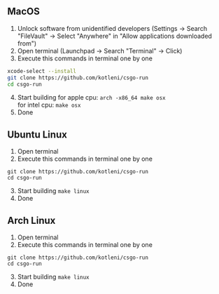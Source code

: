 ## MacOS
1. Unlock software from unidentified developers (Settings -> Search "FileVault" -> Select "Anywhere" in "Allow applications downloaded from")
2. Open terminal (Launchpad -> Search "Terminal" -> Click)
3. Execute this commands in terminal one by one
```bash
xcode-select --install
git clone https://github.com/kotleni/csgo-run
cd csgo-run
```
4. Start building
for apple cpu:
```arch -x86_64 make osx```
<br>for intel cpu:
```make osx```
5. Done

## Ubuntu Linux
1. Open terminal
2. Execute this commands in terminal one by one
```apt install gcc make
git clone https://github.com/kotleni/csgo-run
cd csgo-run
```
3. Start building ```make linux```
4. Done

## Arch Linux
1. Open terminal
2. Execute this commands in terminal one by one
```pacman -Sy gcc make glibc
git clone https://github.com/kotleni/csgo-run
cd csgo-run
```
3. Start building ```make linux```
4. Done